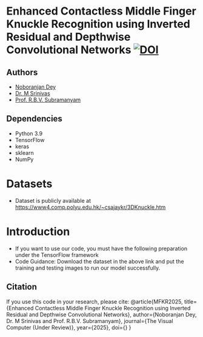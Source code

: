 # Enhanced Contactless Middle Finger Knuckle Recognition using Inverted Residual and Depthwise Convolutional Networks [![DOI](https://zenodo.org/badge/914919805.svg)](https://doi.org/10.5281/zenodo.14629427)

## Authors
- [Noboranjan Dey]()
- [Dr. M Srinivas]()
- [Prof. R.B.V. Subramanyam]()

## Dependencies
* Python 3.9
* TensorFlow
* keras
* sklearn
* NumPy
  
# Datasets
- Dataset is publicly available at https://www4.comp.polyu.edu.hk/~csajaykr/3DKnuckle.htm

# Introduction
- If you want to use our code, you must have the following preparation under the TensorFlow framework
- Code Guidance: Download the dataset in the above link and put the training and testing images to run our model successfully.

## Citation
If you use this code in your research, please cite:
@article{MFKR2025, title={Enhanced Contactless Middle Finger Knuckle Recognition using Inverted Residual and Depthwise Convolutional Networks}, author={Noboranjan Dey, Dr. M Srinivas and Prof. R.B.V. Subramanyam}, journal={The Visual Computer (Under Review)}, year={2025}, doi={} }

